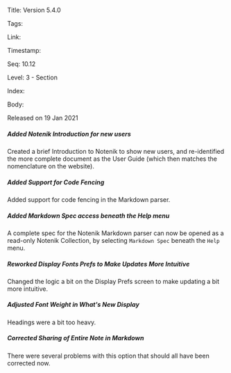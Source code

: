 Title: Version 5.4.0 

Tags:  

Link: 

Timestamp:  

Seq: 10.12 

Level: 3 - Section 

Index:  

Body: 

Released on 19 Jan 2021
 
##### Added Notenik Introduction for new users

Created a brief Introduction to Notenik to show new users, and re-identified the more complete document as the User Guide (which then matches the nomenclature on the website). 

 
##### Added Support for Code Fencing

Added support for code fencing in the Markdown parser. 

 
##### Added Markdown Spec access beneath the Help menu

A complete spec for the Notenik Markdown parser can now be opened as a read-only Notenik Collection, by selecting `Markdown Spec` beneath the `Help` menu. 

 
##### Reworked Display Fonts Prefs to Make Updates More Intuitive

Changed the logic a bit on the Display Prefs screen to make updating a bit more intuitive. 

 
##### Adjusted Font Weight in What's New Display

Headings were a bit too heavy. 

 
##### Corrected Sharing of Entire Note in Markdown

There were several problems with this option that should all have been corrected now. 

